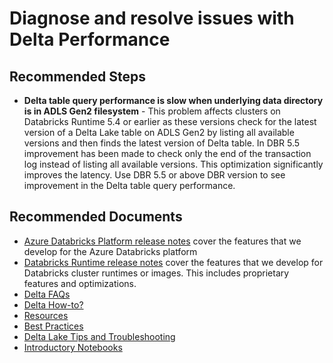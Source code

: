 <properties 
    pageTitle="Diagnose and resolve issues with Delta Performance" 
    description="Diagnose and resolve issues with Delta Performance" 
    service="microsoft.databricks" 
    resource="workspaces" 
    authors="lahaddad" 
    ms.author="lahaddad" 
    displayOrder="15" 
    selfHelpType="generic" 
    supportTopicIds="32784341" 
    resourceTags="" 
    productPesIds="16432" 
    cloudEnvironments="public, fairfax, usnat, ussec" 
    articleId="451f6001-cada-46f2-8b3a-472b51456452" 
    ownershipId="AzureData_AzureDatabricks" 
/> 

 
# Diagnose and resolve issues with Delta Performance 
 
## **Recommended Steps**

* **Delta table query performance is slow when underlying data directory is in ADLS Gen2 filesystem** - This problem affects clusters on Databricks Runtime 5.4 or earlier as these versions check for the latest version of a Delta Lake table on ADLS Gen2 by listing all available versions and then finds the latest version of Delta table.
  In DBR 5.5 improvement has been made to check only the end of the transaction log instead of listing all available versions. This optimization significantly improves the latency. Use DBR 5.5 or above DBR version to see improvement in the Delta table query performance.

## **Recommended Documents** 

* [Azure Databricks Platform release notes](https://docs.microsoft.com/azure/databricks/release-notes/product/) cover the features that we develop for the Azure Databricks platform 
* [Databricks Runtime release notes](https://docs.microsoft.com/azure/databricks/release-notes/runtime/) cover the features that we develop for Databricks cluster runtimes or images. This includes proprietary features and optimizations. 
* [Delta FAQs](https://docs.microsoft.com/azure/databricks/delta/delta-faq) 
* [Delta How-to?](https://docs.microsoft.com/azure/databricks/delta/delta-intro) 
* [Resources](https://docs.microsoft.com/azure/databricks/delta/delta-resources) 
* [Best Practices](https://docs.microsoft.com/azure/databricks/delta/best-practices) 
* [Delta Lake Tips and Troubleshooting](https://docs.microsoft.com/azure/databricks/kb/delta/) 
* [Introductory Notebooks](https://docs.microsoft.com/azure/databricks/delta/intro-notebooks) 
